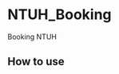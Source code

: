 # NTUH_Booking
Booking NTUH

## How to use
[](https://github.com/a05110511t/NTUH_Booking/blob/master/ntuh_booking.gif)

